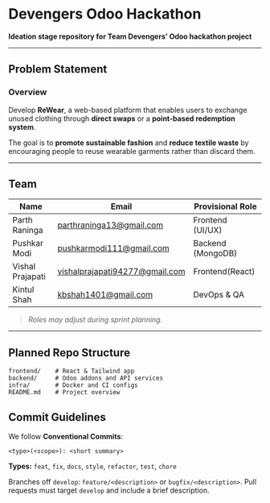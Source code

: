 # Devengers Odoo Hackathon

**Ideation stage repository for Team Devengers’ Odoo hackathon project**

---

## Problem Statement

### Overview
Develop **ReWear**, a web-based platform that enables users to exchange unused clothing through **direct swaps** or a **point-based redemption system**.

The goal is to **promote sustainable fashion** and **reduce textile waste** by encouraging people to reuse wearable garments rather than discard them.

---

## Team

| Name             | Email                                                                   | Provisional Role                  |
| ---------------- | ----------------------------------------------------------------------- | --------------------------------- |
| Parth Raninga    | [parthraninga13@gmail.com](mailto:parthraninga13@gmail.com)             | Frontend (UI/UX)                  |
| Pushkar Modi     | [pushkarmodi111@gmail.com](mailto:pushkarmodi111@gmail.com)             | Backend (MongoDB)                 |
| Vishal Prajapati | [vishalprajapati94277@gmail.com](mailto:vishalprajapati94277@gmail.com) | Frontend(React)                   |
| Kintul Shah      | [kbshah1401@gmail.com](mailto:kbshah1401@gmail.com)                     | DevOps & QA                       |

> *Roles may adjust during sprint planning.*

---

## Planned Repo Structure

```
frontend/    # React & Tailwind app
backend/     # Odoo addons and API services
infra/       # Docker and CI configs
README.md    # Project overview
```

## Commit Guidelines

We follow **Conventional Commits**:

```
<type>(<scope>): <short summary>
```

**Types:** `feat`, `fix`, `docs`, `style`, `refactor`, `test`, `chore`

Branches off `develop`: `feature/<description>` or `bugfix/<description>`.
Pull requests must target `develop` and include a brief description.
